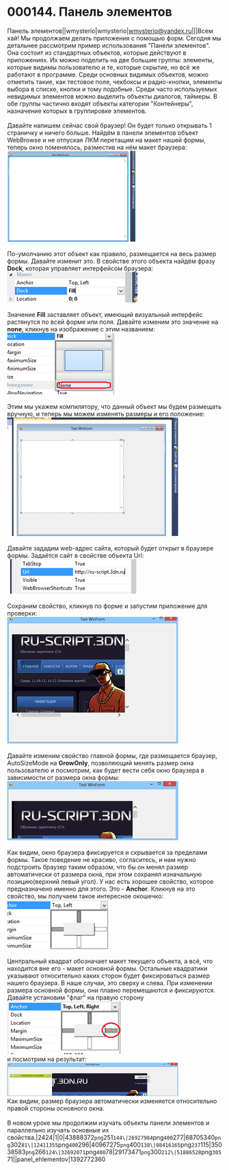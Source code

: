# 000144. Панель элементов

Панель элементов||wmysterio|wmysterio|wmysterio@yandex.ru|||Всем хай! Мы продолжаем делать приложения с помощью форм. Сегодня мы детальнее рассмотрим пример использования "Панели элементов". Она состоит из стандартных объектов, которые действуют в приложениях. Их можно поделить на две большие группы: элементы, которые видимы пользователю и те, которые скрытие, но всё же работают в программе. Среди основных видимых объектов, можно отметить такие, как тестовое поле, чекбоксы и радио-кнопки, элементы выбора в списке, кнопки и тому подобные. Среди часто используемых невидимых элементов можно выделить объекты диалогов, таймеры. В обе группы частично входят объекты категории "Контейнеры", назначение которых в группировке элементов.\
\
Давайте напишем сейчас свой браузер! Он будет только открывать 1 страничку и ничего больше. Найдём в панели элементов объект WebBrowse и не отпуская ЛКМ перетащим на макет нашей формы, теперь окно поменялось, разместив на нём макет браузера:\
![](../\_pu/2/29173471.png)\
\
По-умолчанию этот объект как правило, размещается на весь размер формы. Давайте изменит это. В свойстве этого объекта найдём фразу **Dock**, которая управляет интерфейсом браузера:\
![](../\_pu/2/51886528.png)\
\
Значение **Fill** заставляет объект, имеющий визуальный интерфейс растянутся по всей форме или поля. Давайте изменим это значение на **none**, кликнув на изображение с этим названием:\
![](../\_pu/2/43888372.png)\
\
Этим мы укажем компилятору, что данный объект мы будем размещать вручную, и теперь мы можем изменять размеры и его положение:\
![](../\_pu/2/26927984.png)\
\
Давайте зададим web-адрес сайта, который будет открыт в браузере формы. Задаётся сайт в свойстве объекта Url:\
![](../\_pu/2/68705340.png)\
\
Сохраним свойство, кликнув по форме и запустим приложение для проверки:\
![](../\_pu/2/12411355.png)\
\
Давайте изменим свойство главной формы, где размещается браузер, AutoSizeMode на **GrowOnly**, позволяющий менять размер окна пользователю и посмотрим, как будет вести себя окно браузера в зависимости от размера окна формы:\
![](../\_pu/2/40967275.png)\
\
Как видим, окно браузера фиксируется и скрывается за пределами формы. Такое поведение не красиво, согласитесь, и нам нужно  подстроить браузер таким образом, что бы он менял размер автоматически от размера окна, при этом сохранял изначальную позицию(верхний левый угол). У нас есть хорошее свойство, которое предназначено именно для этого. Это - **Anchor**. Кликнув на это свойство, мы получаем такое интересное окошечко:\
![](../\_pu/2/08416165.png)\
\
Центральный квадрат обозначает макет текущего объекта, а всё, что находится вне его - макет основной формы. Остальные квадратики указывают относительно каких сторон будет фиксироваться размер нашего браузера. В наше случаи, это сверху и слева. При изменении размера основной формы, они плавно перемещаются и фиксируются. Давайте установим "флаг" на правую сторону\
![](../\_pu/2/35038583.png)\
и посмотрим на результат:\
![](../\_pu/2/32692071.png)\
Как видим, размер браузера автоматически изменяется относительно правой стороны основного окна.\
\
В новом уроке мы продолжим изучать объекты панели элементов и параллельно изучать основные их свойства.|2424|1|0|43888372`png`251`144\|26927984`png`400`277|68705340`png`302`81\|12411355`png`400`296|40967275`png`400`138\|08416165`png`237`115|35038583`png`266`124\|32692071`png`400`78|29173471`png`300`212\|51886528`png`305`71||panel\_ehlementov|1392772360
